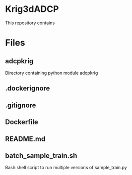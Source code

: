 # Krig3dADCP

This repository contains

# Files

## adcpkrig

Directory containing python module adcpkrig

## .dockerignore

## .gitignore

## Dockerfile

## README.md

## batch_sample_train.sh

Bash shell script to run multiple versions of sample_train.py